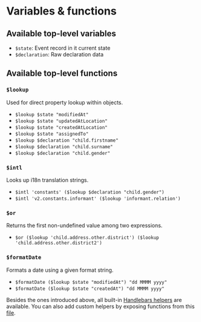 # Variables & functions

## Available top-level variables

- `$state`: Event record in it current state
- `$declaration`: Raw declaration data

## Available top-level functions

### `$lookup`
Used for direct property lookup within objects.
- `$lookup $state "modifiedAt"`
- `$lookup $state "updatedAtLocation"`
- `$lookup $state "createdAtLocation"`
- `$lookup $state "assignedTo"`
- `$lookup $declaration "child.firstname"`
- `$lookup $declaration "child.surname"`
- `$lookup $declaration "child.gender"`

### `$intl`
Looks up i18n translation strings.
- `$intl 'constants' ($lookup $declaration "child.gender")`
- `$intl 'v2.constants.informant' ($lookup 'informant.relation')`

### `$or`
Returns the first non-undefined value among two expressions.
- `$or ($lookup 'child.address.other.district') ($lookup 'child.address.other.district2')`

### `$formatDate`
Formats a date using a given format string.
- `$formatDate ($lookup $state "modifiedAt") "dd MMMM yyyy"`
- `$formatDate ($lookup $state "createdAt") "dd MMMM yyyy"`

Besides the ones introduced above, all built-in [Handlebars helpers](https://handlebarsjs.com/guide/builtin-helpers.html) are available.
You can also add custom helpers by exposing functions from this [file](https://github.com/opencrvs/opencrvs-countryconfig/blob/develop/src/form/common/certificate/handlebars/helpers.ts#L0-L1).


